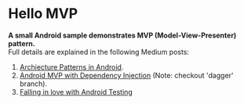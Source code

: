 # Hello MVP 

**A small Android sample demonstrates MVP (Model-View-Presenter) pattern.**  
Full details are explained in the following Medium posts:
1. [Archiecture Patterns in Android](https://android.jlelse.eu/architecture-patterns-in-android-abf99f2b6f70).
2. [Android MVP with Dependency Injection](https://android.jlelse.eu/android-mvp-architecture-with-dependency-injection-dee43fe47af0) (Note: checkout 'dagger' branch).
3. [Falling in love with Android Testing](https://blog.mindorks.com/falling-in-love-with-android-testing-dd11ffa6ac3e)